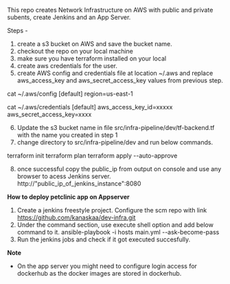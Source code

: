 This repo creates Network Infrastructure on AWS with public and private subents, create Jenkins and an App Server.

Steps -

1. create a s3 bucket on AWS and save the bucket name.
2. checkout the repo on your local machine
3. make sure you have terraform installed on your local
4. create aws credentials for the user.
5. create AWS config and credentials file at location ~/.aws and replace aws_access_key and aws_secret_access_key values from previous step.

cat ~/.aws/config
[default]
region=us-east-1

cat ~/.aws/credentials
[default]
aws_access_key_id=xxxxx
aws_secret_access_key=xxxx

6. Update the s3 bucket name in file src/infra-pipeline/dev/tf-backend.tf with the name you created in step 1
7. change directory to src/infra-pipeline/dev and run below commands.

terraform init
terraform plan
terraform apply --auto-approve

8. once successful copy the public_ip from output on console and use any browser to acess Jenkins server.
http://"public_ip_of_jenkins_instance":8080

**How to deploy petclinic app on Appserver**
1. Create a jenkins freestyle project. Configure the scm repo with link https://github.com/kanaskaa/dev-infra.git
2. Under the command section, use execute shell option and add below command to it.
   ansible-playbook -i hosts main.yml --ask-become-pass
3. Run the jenkins jobs and check if it got executed succesfully.

**Note**
* On the app server you might need to configure login access for dockerhub as the docker images are stored in dockerhub.
